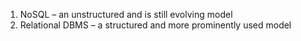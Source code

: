 1. NoSQL – an unstructured and is still evolving model
2. Relational DBMS – a structured and more prominently used model
